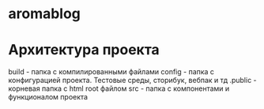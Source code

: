 # aromablog


# Архитектура проекта
build - папка с компилированными файлами
config - папка с конфигурацией проекта. Тестовые среды, сторибук, вебпак и тд
.public - корневая папка с html root файлом
src - папка с компонентами и функционалом проекта